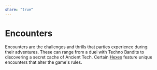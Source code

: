 ```yaml
---  
share: "true"  
---  
```

  
# Encounters    
    
Encounters are the challenges and thrills that parties experience during their adventures. These can range from a duel with Techno Bandits to discovering a secret cache of Ancient Tech. Certain [Hexes](./Hexes.html) feature unique encounters that alter the game's rules.